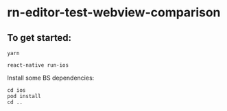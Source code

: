 # rn-editor-test-webview-comparison

## To get started:
```
yarn
```
```
react-native run-ios
```

Install some BS dependencies:
```
cd ios
pod install
cd ..
```
